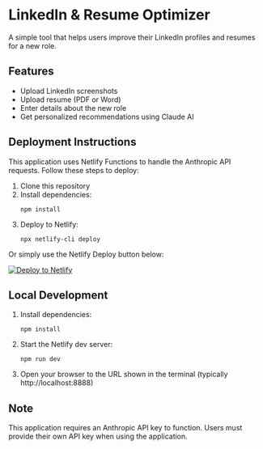 # LinkedIn & Resume Optimizer

A simple tool that helps users improve their LinkedIn profiles and resumes for a new role.

## Features

- Upload LinkedIn screenshots
- Upload resume (PDF or Word)
- Enter details about the new role
- Get personalized recommendations using Claude AI

## Deployment Instructions

This application uses Netlify Functions to handle the Anthropic API requests. Follow these steps to deploy:

1. Clone this repository
2. Install dependencies:
   ```
   npm install
   ```
3. Deploy to Netlify:
   ```
   npx netlify-cli deploy
   ```

Or simply use the Netlify Deploy button below:

[![Deploy to Netlify](https://www.netlify.com/img/deploy/button.svg)](https://app.netlify.com/start/deploy?repository=https://github.com/yourusername/linkedin-resume-optimizer)

## Local Development

1. Install dependencies:
   ```
   npm install
   ```

2. Start the Netlify dev server:
   ```
   npm run dev
   ```

3. Open your browser to the URL shown in the terminal (typically http://localhost:8888)

## Note

This application requires an Anthropic API key to function. Users must provide their own API key when using the application.
